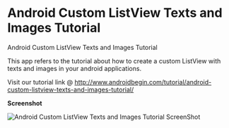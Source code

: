 Android Custom ListView Texts and Images Tutorial
============================================

Android Custom ListView Texts and Images Tutorial

This app refers to the tutorial about how to create a custom ListView with texts and images in your android applications. 

Visit our tutorial link @ http://www.androidbegin.com/tutorial/android-custom-listview-texts-and-images-tutorial/

**Screenshot**

![Android Custom ListView Texts and Images Tutorial ScreenShot](http://www.androidbegin.com/wp-content/uploads/2013/04/CustomImageListViewScreenShot.png)

